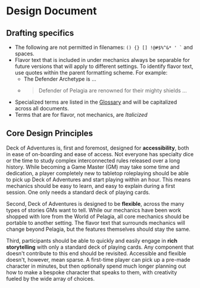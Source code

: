 # Design Document

## Drafting specifics

- The following are not permitted in filenames: `` () {} [] !@#$%^&* ' ` `` and spaces.
- Flavor text that is included in under mechanics always be separable for future versions that will apply to different settings. To identify flavor text, use quotes within the parent formatting scheme. For example:
   - The Defender Archetype is ...
   - > Defender of Pelagia are renowned for their mighty shields ...
- Specialized terms are listed in the [Glossary](../1_Mechanics/99_Glossary.md) and will be capitalized across all documents.
- Terms that are for flavor, not mechanics, are *Italicized*

## Core Design Principles

Deck of Adventures is, first and foremost, designed for **accessibility**, both in ease of on-boarding and ease of access. Not everyone has specialty dice or the time to study complex interconnected rules released over a long history. While becoming a Game Master (GM) may take some time and dedication, a player completely new to tabletop roleplaying should be able to pick up Deck of Adventures and start playing within an hour. This means mechanics should be easy to learn, and easy to explain during a first session. One only needs a standard deck of playing cards.

Second, Deck of Adventures is designed to be **flexible**, across the many types of stories GMs want to tell. While our mechanics have been work shopped with lore from the World of Pelagia, all core mechanics should be portable to another setting. The flavor text that surrounds mechanics will change beyond Pelagia, but the features themselves should stay the same. 

Third, participants should be able to quickly and easily engage in **rich storytelling** with only a standard deck of playing cards. Any component that doesn't contribute to this end should be revisited. Accessible and flexible doesn't, however, mean sparse. A first-time player can pick up a pre-made character in minutes, but then optionally spend much longer planning out how to make a bespoke character that speaks to them, with creativity fueled by the wide array of choices.
